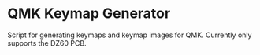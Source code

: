 # QMK Keymap Generator

Script for generating keymaps and keymap images for QMK. Currently only supports the DZ60
PCB.
